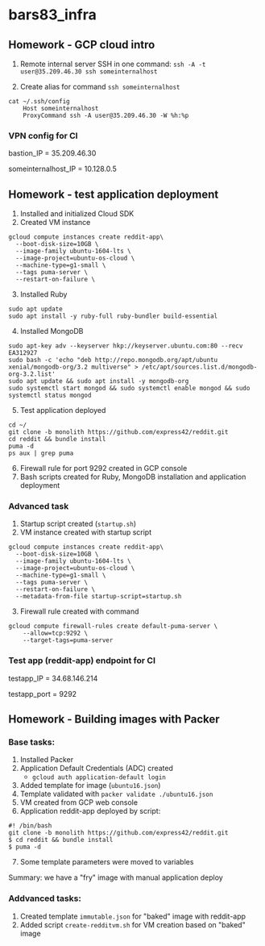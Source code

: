 # bars83_infra

## Homework - GCP cloud intro
1) Remote internal server SSH in one command:
```ssh -A -t user@35.209.46.30 ssh someinternalhost```

2) Create alias for command ```ssh someinternalhost```
```
cat ~/.ssh/config
	Host someinternalhost
	ProxyCommand ssh -A user@35.209.46.30 -W %h:%p
```

### VPN config for CI

bastion_IP = 35.209.46.30

someinternalhost_IP = 10.128.0.5

## Homework - test application deployment
1) Installed and initialized Cloud SDK 
2) Created VM instance
```
gcloud compute instances create reddit-app\
  --boot-disk-size=10GB \
  --image-family ubuntu-1604-lts \
  --image-project=ubuntu-os-cloud \
  --machine-type=g1-small \
  --tags puma-server \
  --restart-on-failure \
```
3) Installed Ruby
```
sudo apt update
sudo apt install -y ruby-full ruby-bundler build-essential
```
4) Installed MongoDB
```
sudo apt-key adv --keyserver hkp://keyserver.ubuntu.com:80 --recv EA312927
sudo bash -c 'echo "deb http://repo.mongodb.org/apt/ubuntu xenial/mongodb-org/3.2 multiverse" > /etc/apt/sources.list.d/mongodb-org-3.2.list'
sudo apt update && sudo apt install -y mongodb-org
sudo systemctl start mongod && sudo systemctl enable mongod && sudo systemctl status mongod
```
5) Test application deployed
```
cd ~/
git clone -b monolith https://github.com/express42/reddit.git
cd reddit && bundle install
puma -d
ps aux | grep puma
```
6) Firewall rule for port 9292 created in GCP console
7) Bash scripts created for Ruby, MongoDB installation and application deployment

### Advanced task
1) Startup script created (```startup.sh```)
2) VM instance created with startup script
```
gcloud compute instances create reddit-app\
  --boot-disk-size=10GB \
  --image-family ubuntu-1604-lts \
  --image-project=ubuntu-os-cloud \
  --machine-type=g1-small \
  --tags puma-server \
  --restart-on-failure \
  --metadata-from-file startup-script=startup.sh
```
3) Firewall rule created with command
```
gcloud compute firewall-rules create default-puma-server \
    --allow=tcp:9292 \
    --target-tags=puma-server
```
### Test app (reddit-app) endpoint for CI
testapp_IP = 34.68.146.214

testapp_port = 9292

## Homework - Building images with Packer

### Base tasks:
1) Installed Packer  
2) Application Default Credentials (ADC) created
    - `gcloud auth application-default login`
3) Added template for image (`ubuntu16.json`)
4) Template validated with `packer validate ./ubuntu16.json`
5) VM created from GCP web console
6) Application reddit-app deployed by script:
```
#! /bin/bash
git clone -b monolith https://github.com/express42/reddit.git
$ cd reddit && bundle install
$ puma -d 
```
7) Some template parameters were moved to variables

Summary: we have a "fry" image with manual application deploy

### Addvanced tasks:
1) Created template `immutable.json` for "baked" image with reddit-app
2) Added script `create-redditvm.sh` for VM creation based on "baked" image
